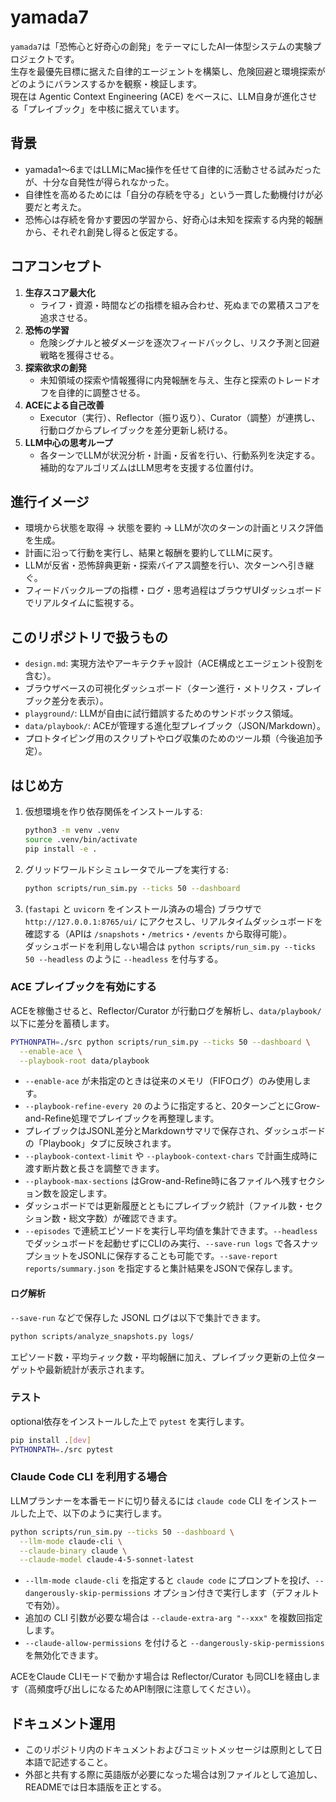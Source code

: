 # yamada7

`yamada7`は「恐怖心と好奇心の創発」をテーマにしたAI一体型システムの実験プロジェクトです。  
生存を最優先目標に据えた自律的エージェントを構築し、危険回避と環境探索がどのようにバランスするかを観察・検証します。  
現在は Agentic Context Engineering (ACE) をベースに、LLM自身が進化させる「プレイブック」を中核に据えています。

## 背景

- yamada1〜6まではLLMにMac操作を任せて自律的に活動させる試みだったが、十分な自発性が得られなかった。  
- 自律性を高めるためには「自分の存続を守る」という一貫した動機付けが必要だと考えた。  
- 恐怖心は存続を脅かす要因の学習から、好奇心は未知を探索する内発的報酬から、それぞれ創発し得ると仮定する。

## コアコンセプト

1. **生存スコア最大化**  
   - ライフ・資源・時間などの指標を組み合わせ、死ぬまでの累積スコアを追求させる。
2. **恐怖の学習**  
   - 危険シグナルと被ダメージを逐次フィードバックし、リスク予測と回避戦略を獲得させる。
3. **探索欲求の創発**  
   - 未知領域の探索や情報獲得に内発報酬を与え、生存と探索のトレードオフを自律的に調整させる。
4. **ACEによる自己改善**  
   - Executor（実行）、Reflector（振り返り）、Curator（調整）が連携し、行動ログからプレイブックを差分更新し続ける。
5. **LLM中心の思考ループ**  
   - 各ターンでLLMが状況分析・計画・反省を行い、行動系列を決定する。補助的なアルゴリズムはLLM思考を支援する位置付け。

## 進行イメージ

- 環境から状態を取得 → 状態を要約 → LLMが次のターンの計画とリスク評価を生成。  
- 計画に沿って行動を実行し、結果と報酬を要約してLLMに戻す。  
- LLMが反省・恐怖辞典更新・探索バイアス調整を行い、次ターンへ引き継ぐ。  
- フィードバックループの指標・ログ・思考過程はブラウザUIダッシュボードでリアルタイムに監視する。

## このリポジトリで扱うもの

- `design.md`: 実現方法やアーキテクチャ設計（ACE構成とエージェント役割を含む）。  
- ブラウザベースの可視化ダッシュボード（ターン進行・メトリクス・プレイブック差分を表示）。  
- `playground/`: LLMが自由に試行錯誤するためのサンドボックス領域。  
- `data/playbook/`: ACEが管理する進化型プレイブック（JSON/Markdown）。  
- プロトタイピング用のスクリプトやログ収集のためのツール類（今後追加予定）。

## はじめ方

1. 仮想環境を作り依存関係をインストールする:
   ```bash
   python3 -m venv .venv
   source .venv/bin/activate
   pip install -e .
   ```
2. グリッドワールドシミュレータでループを実行する:
   ```bash
   python scripts/run_sim.py --ticks 50 --dashboard
   ```
3. (`fastapi` と `uvicorn` をインストール済みの場合) ブラウザで `http://127.0.0.1:8765/ui/` にアクセスし、リアルタイムダッシュボードを確認する（APIは `/snapshots`・`/metrics`・`/events` から取得可能）。  
   ダッシュボードを利用しない場合は `python scripts/run_sim.py --ticks 50 --headless` のように `--headless` を付与する。

### ACE プレイブックを有効にする

ACEを稼働させると、Reflector/Curator が行動ログを解析し、`data/playbook/` 以下に差分を蓄積します。

```bash
PYTHONPATH=./src python scripts/run_sim.py --ticks 50 --dashboard \
  --enable-ace \
  --playbook-root data/playbook
```

- `--enable-ace` が未指定のときは従来のメモリ（FIFOログ）のみ使用します。  
- `--playbook-refine-every 20` のように指定すると、20ターンごとにGrow-and-Refine処理でプレイブックを再整理します。  
- プレイブックはJSONL差分とMarkdownサマリで保存され、ダッシュボードの「Playbook」タブに反映されます。
- `--playbook-context-limit` や `--playbook-context-chars` で計画生成時に渡す断片数と長さを調整できます。  
- `--playbook-max-sections` はGrow-and-Refine時に各ファイルへ残すセクション数を設定します。
- ダッシュボードでは更新履歴とともにプレイブック統計（ファイル数・セクション数・総文字数）が確認できます。
- `--episodes` で連続エピソードを実行し平均値を集計できます。`--headless` でダッシュボードを起動せずにCLIのみ実行、`--save-run logs` で各スナップショットをJSONLに保存することも可能です。`--save-report reports/summary.json` を指定すると集計結果をJSONで保存します。

#### ログ解析

`--save-run` などで保存した JSONL ログは以下で集計できます。

```bash
python scripts/analyze_snapshots.py logs/
```

エピソード数・平均ティック数・平均報酬に加え、プレイブック更新の上位ターゲットや最新統計が表示されます。

### テスト

optional依存をインストールした上で `pytest` を実行します。

```bash
pip install .[dev]
PYTHONPATH=./src pytest
```

### Claude Code CLI を利用する場合

LLMプランナーを本番モードに切り替えるには `claude code` CLI をインストールした上で、以下のように実行します。

```bash
python scripts/run_sim.py --ticks 50 --dashboard \
  --llm-mode claude-cli \
  --claude-binary claude \
  --claude-model claude-4-5-sonnet-latest
```

- `--llm-mode claude-cli` を指定すると `claude code` にプロンプトを投げ、`--dangerously-skip-permissions` オプション付きで実行します（デフォルトで有効）。  
- 追加の CLI 引数が必要な場合は `--claude-extra-arg "--xxx"` を複数回指定します。  
- `--claude-allow-permissions` を付けると `--dangerously-skip-permissions` を無効化できます。

ACEをClaude CLIモードで動かす場合は Reflector/Curator も同CLIを経由します（高頻度呼び出しになるためAPI制限に注意してください）。

## ドキュメント運用

- このリポジトリ内のドキュメントおよびコミットメッセージは原則として日本語で記述すること。
- 外部と共有する際に英語版が必要になった場合は別ファイルとして追加し、READMEでは日本語版を正とする。
